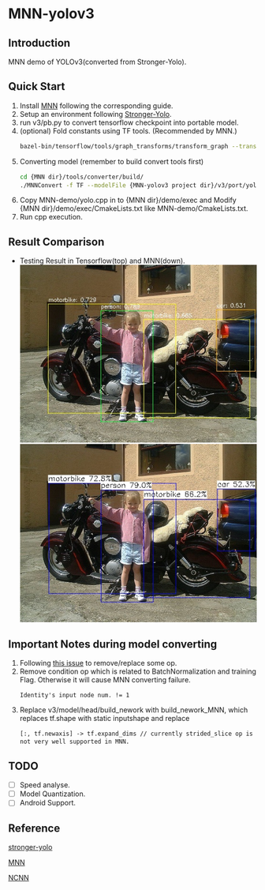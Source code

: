 # MNN-yolov3

## Introduction
MNN demo of YOLOv3(converted from Stronger-Yolo). 

## Quick Start 
1. Install [MNN](https://github.com/alibaba/MNN) following the corresponding guide. 
2. Setup an environment following [Stronger-Yolo](https://github.com/Stinky-Tofu/Stronger-yolo).
3. run v3/pb.py to convert tensorflow checkpoint into portable model.
4. (optional) Fold constants using TF tools. (Recommended by MNN.)
    ``` bash
    bazel-bin/tensorflow/tools/graph_transforms/transform_graph --transforms=fold_constants(ignore_errors=true)
    ```
5. Converting model (remember to build convert tools first)
    ``` bash
    cd {MNN dir}/tools/converter/build/
    ./MNNConvert -f TF --modelFile {MNN-yolov3 project dir}/v3/port/yolov3_opti_fc.pb --MNNModel yolo_opti_fc.mnn --bizCode MNN
    ```
6. Copy MNN-demo/yolo.cpp in to {MNN dir}/demo/exec and  Modify {MNN dir}/demo/exec/CmakeLists.txt like MNN-demo/CmakeLists.txt.
7. Run cpp execution.

## Result Comparison
- Testing Result in Tensorflow(top) and MNN(down).   
![Result of Tensorflow](v3/004650_detected.jpg)
![Result of Tensorflow](MNN-demo/004650_MNN.jpg)

## Important Notes during model converting 
1. Following [this issue](https://github.com/onnx/tensorflow-onnx/issues/77#issue-342137999) to remove/replace some op.
2. Remove condition op which is related to BatchNormalization and training Flag. Otherwise it will cause MNN converting failure.
    ```
    Identity's input node num. != 1
    ```
3. Replace v3/model/head/build_nework with build_nework_MNN, which replaces tf.shape with static inputshape and replace 
    ```
    [:, tf.newaxis] -> tf.expand_dims // currently strided_slice op is not very well supported in MNN.
    ```

## TODO
- [ ] Speed analyse.
- [ ] Model Quantization.
- [ ] Android Support.  

## Reference
[stronger-yolo](https://github.com/Stinky-Tofu/Stronger-yolo)

[MNN](https://github.com/alibaba/MNN)

[NCNN](https://github.com/Tencent/ncnn)
